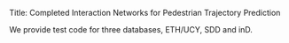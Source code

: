 Title: Completed Interaction Networks for Pedestrian Trajectory Prediction

We provide test code for three databases, ETH/UCY, SDD and inD.
